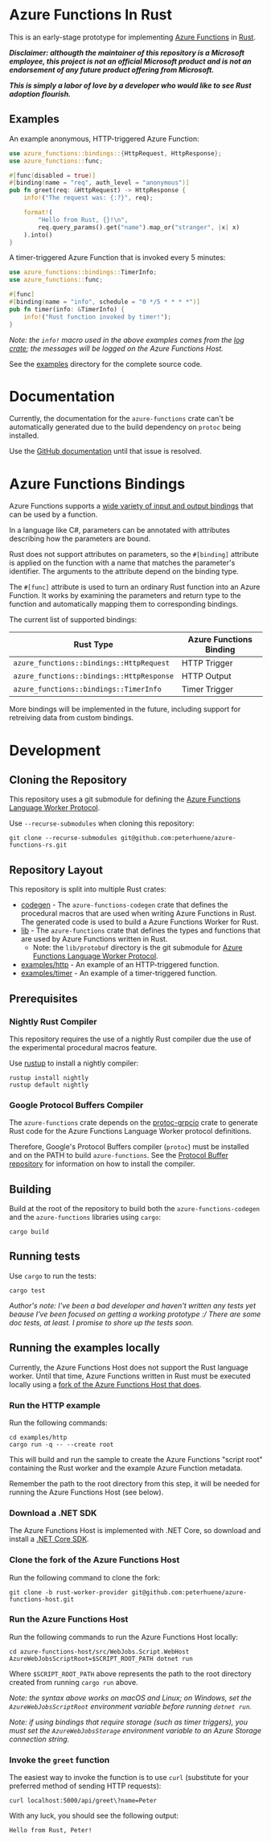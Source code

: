 # Azure Functions In Rust

This is an early-stage prototype for implementing [Azure Functions](https://azure.microsoft.com/en-us/services/functions/)
in [Rust](https://www.rust-lang.org/en-US/).

***Disclaimer: althougth the maintainer of this repository is a Microsoft employee, this project is not an official Microsoft product
and is not an endorsement of any future product offering from Microsoft.***

***This is simply a labor of love by a developer who would like to see Rust adoption flourish.***

## Examples

An example anonymous, HTTP-triggered Azure Function:

```rust
use azure_functions::bindings::{HttpRequest, HttpResponse};
use azure_functions::func;

#[func(disabled = true)]
#[binding(name = "req", auth_level = "anonymous")]
pub fn greet(req: &HttpRequest) -> HttpResponse {
    info!("The request was: {:?}", req);

    format!(
        "Hello from Rust, {}!\n",
        req.query_params().get("name").map_or("stranger", |x| x)
    ).into()
}
```

A timer-triggered Azure Function that is invoked every 5 minutes:

```rust
use azure_functions::bindings::TimerInfo;
use azure_functions::func;

#[func]
#[binding(name = "info", schedule = "0 */5 * * * *")]
pub fn timer(info: &TimerInfo) {
    info!("Rust function invoked by timer!");
}
```

_Note: the `info!` macro used in the above examples comes from the [log crate](https://crates.io/crates/log); the messages will be logged on the Azure Functions Host._

See the [examples](https://github.com/peterhuene/azure-functions-rs/tree/master/examples) directory for the complete source code.

# Documentation

Currently, the documentation for the `azure-functions` crate can't be automatically generated due to the build dependency on `protoc` being installed.

Use the [GitHub documentation](https://peterhuene.github.io/azure-functions-rs/azure_functions/index.html)  until that issue is resolved.

# Azure Functions Bindings

Azure Functions supports a [wide variety of input and output bindings](https://docs.microsoft.com/en-us/azure/azure-functions/functions-triggers-bindings) that can be used by a function.

In a language like C#, parameters can be annotated with attributes describing how the parameters are bound.

Rust does not support attributes on parameters, so the `#[binding]` attribute is applied on the function with a name that matches the parameter's identifier.  The arguments to the attribute depend on the binding type.

The `#[func]` attribute is used to turn an ordinary Rust function into an Azure Function.  It works by examining the parameters and return type to the function and automatically mapping them to corresponding bindings.

The current list of supported bindings:

| Rust Type                                 | Azure Functions Binding |
|-------------------------------------------|-------------------------|
| `azure_functions::bindings::HttpRequest`  | HTTP Trigger            |
| `azure_functions::bindings::HttpResponse` | HTTP Output             |
| `azure_functions::bindings::TimerInfo`    | Timer Trigger           |

More bindings will be implemented in the future, including support for retreiving data from custom bindings.

# Development

## Cloning the Repository

This repository uses a git submodule for defining the [Azure Functions Language Worker Protocol](https://github.com/Azure/azure-functions-language-worker-protobuf).

Use `--recurse-submodules` when cloning this repository:

```
git clone --recurse-submodules git@github.com:peterhuene/azure-functions-rs.git
```

## Repository Layout

This repository is split into multiple Rust crates:

* [codegen](https://github.com/peterhuene/azure-functions-rs/tree/master/codegen) - The `azure-functions-codegen` crate that defines the procedural macros that are used when writing Azure Functions in Rust.  The generated code is used to build a Azure Functions Worker for Rust.
* [lib](https://github.com/peterhuene/azure-functions-rs/tree/master/lib) - The `azure-functions` crate that defines the types and functions that are used by Azure Functions written in Rust.
    * Note: the `lib/protobuf` directory is the git submodule for [Azure Functions Language Worker Protocol](https://github.com/Azure/azure-functions-language-worker-protobuf).
* [examples/http](https://github.com/peterhuene/azure-functions-rs/tree/master/examples/http) - An example of an HTTP-triggered function.
* [examples/timer](https://github.com/peterhuene/azure-functions-rs/tree/master/examples/timer) - An example of a timer-triggered function.

## Prerequisites

### Nightly Rust Compiler

This repository requires the use of a nightly Rust compiler due the use of the experimental procedural macros feature.

Use [rustup](https://github.com/rust-lang-nursery/rustup.rs) to install a nightly compiler:

```
rustup install nightly
rustup default nightly
```

### Google Protocol Buffers Compiler

The `azure-functions` crate depends on the [protoc-grpcio](https://github.com/mtp401/protoc-grpcio) crate to generate Rust code for the Azure Functions Language Worker protocol definitions.

Therefore, Google's Protocol Buffers compiler (`protoc`) must be installed and on the PATH to build `azure-functions`.  See the [Protocol Buffer repository](https://github.com/google/protobuf) for information on how to install the compiler.

## Building

Build at the root of the repository to build both the `azure-functions-codegen` and the `azure-functions` libraries using `cargo`:

```
cargo build
```

## Running tests

Use `cargo` to run the tests:

```
cargo test
```

_Author's note: I've been a bad developer and haven't written any tests yet beause I've been focused on getting a working prototype :/  There are some doc tests, at least.  I promise to shore up the tests soon._

## Running the examples locally

Currently, the Azure Functions Host does not support the Rust language worker.  Until that time, Azure Functions written in Rust must be executed locally using a [fork of the Azure Functions Host that does](https://github.com/peterhuene/azure-functions-host/tree/rust-worker-provider).

### Run the HTTP example

Run the following commands:

```
cd examples/http
cargo run -q -- --create root
```

This will build and run the sample to create the Azure Functions "script root" containing the Rust worker and the example Azure Function metadata.

Remember the path to the root directory from this step, it will be needed for running the Azure Functions Host (see below).

### Download a .NET SDK

The Azure Functions Host is implemented with .NET Core, so download and install a [.NET Core SDK](https://www.microsoft.com/net/download).

### Clone the fork of the Azure Functions Host

Run the following command to clone the fork:

```
git clone -b rust-worker-provider git@github.com:peterhuene/azure-functions-host.git
```

### Run the Azure Functions Host

Run the following commands to run the Azure Functions Host locally:

```
cd azure-functions-host/src/WebJobs.Script.WebHost
AzureWebJobsScriptRoot=$SCRIPT_ROOT_PATH dotnet run
```

Where `$SCRIPT_ROOT_PATH` above represents the path to the root directory created from running `cargo run` above.

_Note: the syntax above works on macOS and Linux; on Windows, set the `AzureWebJobsScriptRoot` environment variable before running `dotnet run`._

_Note: if using bindings that require storage (such as timer triggers), you must set the `AzureWebJobsStorage` environment variable to an Azure Storage connection string._

### Invoke the `greet` function

The easiest way to invoke the function is to use `curl` (substitute for your preferred method of sending HTTP requests):

```
curl localhost:5000/api/greet\?name=Peter
```

With any luck, you should see the following output:

```
Hello from Rust, Peter!
```
